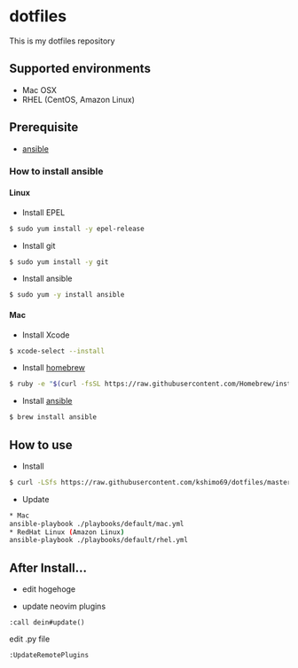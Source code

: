 # dotfiles

This is my dotfiles repository

## Supported environments

- Mac OSX
- RHEL (CentOS, Amazon Linux)

## Prerequisite

- [ansible](http://www.ansible.com/home)

### How to install ansible

#### Linux

- Install EPEL

```bash
$ sudo yum install -y epel-release
```

- Install git

```bash
$ sudo yum install -y git
```

- Install ansible

```bash
$ sudo yum -y install ansible
```

#### Mac

- Install Xcode

```bash
$ xcode-select --install
```

- Install [homebrew](https://brew.sh/)

```bash
$ ruby -e "$(curl -fsSL https://raw.githubusercontent.com/Homebrew/install/master/install)"
```

- Install [ansible](http://www.ansible.com/home)

```bash
$ brew install ansible
```

## How to use

- Install

```bash
$ curl -LSfs https://raw.githubusercontent.com/kshimo69/dotfiles/master/install.sh | bash
```

- Update

```bash
* Mac
ansible-playbook ./playbooks/default/mac.yml
* RedHat Linux (Amazon Linux)
ansible-playbook ./playbooks/default/rhel.yml
```

## After Install...

- edit hogehoge

- update neovim plugins

```vim
:call dein#update()
```

edit .py file

```vim
:UpdateRemotePlugins
```
